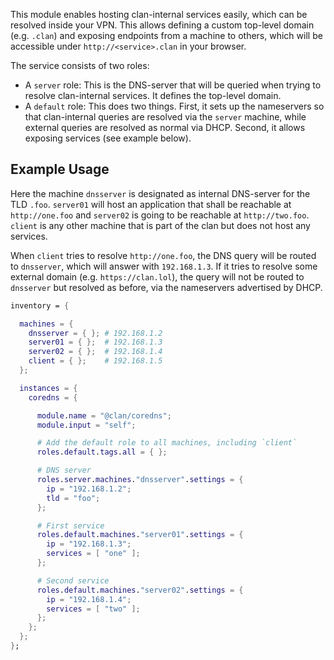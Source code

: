 This module enables hosting clan-internal services easily, which can be resolved
inside your VPN. This allows defining a custom top-level domain (e.g. `.clan`)
and exposing endpoints from a machine to others, which will be
accessible under `http://<service>.clan` in your browser.

The service consists of two roles:

- A `server` role: This is the DNS-server that will be queried when trying to
  resolve clan-internal services. It defines the top-level domain.
- A `default` role: This does two things. First, it sets up the nameservers so
  that clan-internal queries are resolved via the `server` machine, while
  external queries are resolved as normal via DHCP. Second, it allows exposing
  services (see example below).

## Example Usage

Here the machine `dnsserver` is designated as internal DNS-server for the TLD
`.foo`. `server01` will host an application that shall be reachable at
`http://one.foo` and `server02` is going to be reachable at `http://two.foo`.
`client` is any other machine that is part of the clan but does not host any
services.

When `client` tries to resolve `http://one.foo`, the DNS query will be
routed to `dnsserver`, which will answer with `192.168.1.3`. If it tries to
resolve some external domain (e.g. `https://clan.lol`), the query will not be
routed to `dnsserver` but resolved as before, via the nameservers advertised by
DHCP.

```nix
inventory = {

  machines = {
    dnsserver = { }; # 192.168.1.2
    server01 = { };  # 192.168.1.3
    server02 = { };  # 192.168.1.4
    client = { };    # 192.168.1.5
  };

  instances = {
    coredns = {

      module.name = "@clan/coredns";
      module.input = "self";

      # Add the default role to all machines, including `client`
      roles.default.tags.all = { };

      # DNS server
      roles.server.machines."dnsserver".settings = {
        ip = "192.168.1.2";
        tld = "foo";
      };

      # First service
      roles.default.machines."server01".settings = {
        ip = "192.168.1.3";
        services = [ "one" ];
      };

      # Second service
      roles.default.machines."server02".settings = {
        ip = "192.168.1.4";
        services = [ "two" ];
      };
    };
  };
};
```
